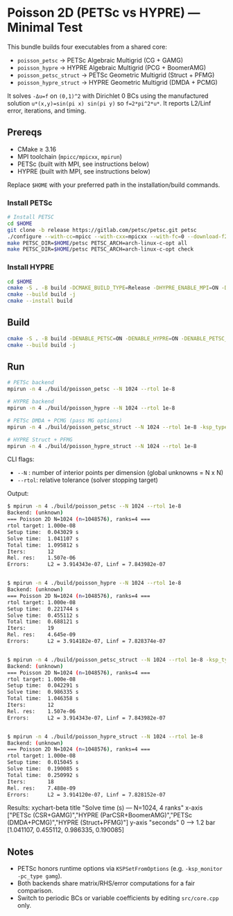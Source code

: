 # Poisson 2D (PETSc vs HYPRE) — Minimal Test

This bundle builds four executables from a shared core:
- `poisson_petsc` → PETSc Algebraic Multigrid (CG + GAMG)
- `poisson_hypre` → HYPRE Algebraic Multigrid (PCG + BoomerAMG)
- `poisson_petsc_struct` → PETSc Geometric Multigrid (Struct + PFMG)
- `poisson_hypre_struct` → HYPRE Geometric Multigrid (DMDA + PCMG)

It solves `-Δu=f` on `(0,1)^2` with Dirichlet 0 BCs using the manufactured solution
`u*(x,y)=sin(pi x) sin(pi y)` so `f=2*pi^2*u*`. It reports L2/Linf error, iterations, and timing.

## Prereqs

- CMake ≥ 3.16
- MPI toolchain (`mpicc/mpicxx`, `mpirun`)
- PETSc (built with MPI, see instructions below)
- HYPRE (built with MPI, see instructions below)

Replace `$HOME` with your preferred path in the installation/build commands.

### Install PETSc

```bash
# Install PETSC
cd $HOME
git clone -b release https://gitlab.com/petsc/petsc.git petsc
./configure --with-cc=mpicc --with-cxx=mpicxx --with-fc=0 --download-f2cblaslapack=1 --with-debugging=0 COPTFLAGS='-O2 -march=native -mtune=native' CXXOPTFLAGS='-O2 -march=native -mtune=native'
make PETSC_DIR=$HOME/petsc PETSC_ARCH=arch-linux-c-opt all
make PETSC_DIR=$HOME/petsc PETSC_ARCH=arch-linux-c-opt check
```

### Install HYPRE

```bash
cd $HOME
cmake -S . -B build -DCMAKE_BUILD_TYPE=Release -DHYPRE_ENABLE_MPI=ON -DHYPRE_ENABLE_OPENMP=OFF -DBUILD_SHARED_LIBS=ON -DCMAKE_INSTALL_PREFIX=$HOME/hypre/install
cmake --build build -j
cmake --install build
```

## Build

```bash
cmake -S . -B build -DENABLE_PETSC=ON -DENABLE_HYPRE=ON -DENABLE_PETSC_STRUCT=ON -DENABLE_HYPRE_STRUCT=ON -DPETSC_DIR=$HOME/petsc -DPETSC_ARCH=arch-linux-c-opt -DCMAKE_BUILD_TYPE=Release -DHYPRE_DIR=$HOME/hypre/install/lib/cmake/HYPRE
cmake --build build -j
```

## Run

```bash
# PETSc backend
mpirun -n 4 ./build/poisson_petsc --N 1024 --rtol 1e-8

# HYPRE backend
mpirun -n 4 ./build/poisson_hypre --N 1024 --rtol 1e-8

# PETSc DMDA + PCMG (pass MG options)
mpirun -n 4 ./build/poisson_petsc_struct --N 1024 --rtol 1e-8 -ksp_type cg -pc_type mg -pc_mg_levels 6 -pc_mg_galerkin pmat -mg_levels_ksp_type chebyshev -mg_levels_pc_type jacobi -mg_coarse_ksp_type preonly -mg_coarse_pc_type lu

# HYPRE Struct + PFMG
mpirun -n 4 ./build/poisson_hypre_struct --N 1024 --rtol 1e-8


```

CLI flags:
- `--N`   : number of interior points per dimension (global unknowns = N x N)
- `--rtol`: relative tolerance (solver stopping target)


Output:
```bash
$ mpirun -n 4 ./build/poisson_petsc --N 1024 --rtol 1e-8
Backend: (unknown)
=== Poisson 2D N=1024 (n=1048576), ranks=4 ===
rtol target: 1.000e-08
Setup time:  0.043029 s
Solve time:  1.041107 s
Total time:  1.095812 s
Iters:       12
Rel. res:    1.507e-06
Errors:      L2 = 3.914343e-07, Linf = 7.843982e-07


$ mpirun -n 4 ./build/poisson_hypre --N 1024 --rtol 1e-8
Backend: (unknown)
=== Poisson 2D N=1024 (n=1048576), ranks=4 ===
rtol target: 1.000e-08
Setup time:  0.221744 s
Solve time:  0.455112 s
Total time:  0.688121 s
Iters:       19
Rel. res:    4.645e-09
Errors:      L2 = 3.914182e-07, Linf = 7.828374e-07


$ mpirun -n 4 ./build/poisson_petsc_struct --N 1024 --rtol 1e-8 -ksp_type cg -pc_type mg -pc_mg_levels 6 -pc_mg_galerkin pmat -mg_levels_ksp_type chebyshev -mg_levels_pc_type jacobi -mg_coarse_ksp_type preonly -mg_coarse_pc_type lu
Backend: (unknown)
=== Poisson 2D N=1024 (n=1048576), ranks=4 ===
rtol target: 1.000e-08
Setup time:  0.042291 s
Solve time:  0.986335 s
Total time:  1.046358 s
Iters:       12
Rel. res:    1.507e-06
Errors:      L2 = 3.914343e-07, Linf = 7.843982e-07


$ mpirun -n 4 ./build/poisson_hypre_struct --N 1024 --rtol 1e-8
Backend: (unknown)
=== Poisson 2D N=1024 (n=1048576), ranks=4 ===
rtol target: 1.000e-08
Setup time:  0.015045 s
Solve time:  0.190085 s
Total time:  0.250992 s
Iters:       18
Rel. res:    7.488e-09
Errors:      L2 = 3.914120e-07, Linf = 7.828152e-07
```

Results:
xychart-beta
    title "Solve time (s) — N=1024, 4 ranks"
    x-axis ["PETSc (CSR+GAMG)","HYPRE (ParCSR+BoomerAMG)","PETSc (DMDA+PCMG)","HYPRE (Struct+PFMG)"]
    y-axis "seconds" 0 --> 1.2
    bar [1.041107, 0.455112, 0.986335, 0.190085]
    

## Notes

- PETSc honors runtime options via `KSPSetFromOptions` (e.g. `-ksp_monitor -pc_type gamg`).
- Both backends share matrix/RHS/error computations for a fair comparison.
- Switch to periodic BCs or variable coefficients by editing `src/core.cpp` only.

